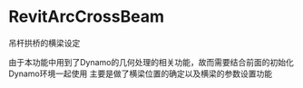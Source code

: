 # RevitArcCrossBeam
吊杆拱桥的横梁设定

由于本功能中用到了Dynamo的几何处理的相关功能，故而需要结合前面的初始化Dynamo环境一起使用
主要是做了横梁位置的确定以及横梁的参数设置功能
